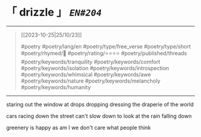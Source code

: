 # &#12300; drizzle &#12301; *`EN#204`*

---

> [[2023-10-25|25/10/23]]
> 
> #poetry 
> #poetry/lang/en 
> #poetry/type/free_verse #poetry/type/short 
> #poetry/rhymed/🔴 
> #poetry/rating/⭐⭐⭐⭐ 
> #poetry/published/threads 
> #poetry/keywords/tranquility #poetry/keywords/comfort #poetry/keywords/isolation #poetry/keywords/introspection #poetry/keywords/whimsical #poetry/keywords/awe #poetry/keywords/nature #poetry/keywords/melancholy #poetry/keywords/humanity 

---

staring out the window
at drops dropping
dressing the draperie of the world

cars racing down the street
can't slow down
to look at the rain falling down

greenery is happy
as am I
we don't care what people think